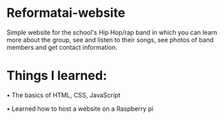 # Reformatai-website
Simple website for the school's Hip Hop/rap band in which you can learn more about the group, see and listen to their songs, see photos of band members and get contact information.

#  Things I learned:
• The basics of HTML, CSS,  JavaScript 

• Learned how to host a website on a Raspberry pi
